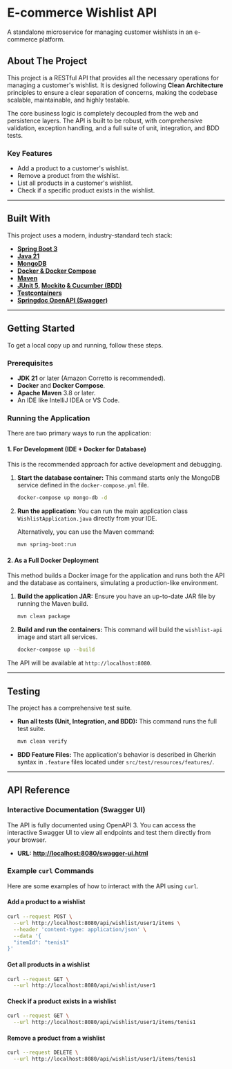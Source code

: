 # E-commerce Wishlist API

A standalone microservice for managing customer wishlists in an e-commerce platform.

## About The Project

This project is a RESTful API that provides all the necessary operations for managing a customer's wishlist. It is designed following **Clean Architecture** principles to ensure a clear separation of concerns, making the codebase scalable, maintainable, and highly testable.

The core business logic is completely decoupled from the web and persistence layers. The API is built to be robust, with comprehensive validation, exception handling, and a full suite of unit, integration, and BDD tests.

### Key Features

* Add a product to a customer's wishlist.
* Remove a product from the wishlist.
* List all products in a customer's wishlist.
* Check if a specific product exists in the wishlist.

-----

## Built With

This project uses a modern, industry-standard tech stack:

* **[Spring Boot 3](https://spring.io/projects/spring-boot)**
* **[Java 21](https://www.oracle.com/java/)**
* **[MongoDB](https://www.mongodb.com/)**
* **[Docker & Docker Compose](https://www.docker.com/)**
* **[Maven](https://maven.apache.org/)**
* **[JUnit 5,](https://junit.org/junit5/) [Mockito](https://site.mockito.org/) [& Cucumber (BDD)](https://cucumber.io/)**
* **[Testcontainers](https://www.testcontainers.org/)**
* **[Springdoc OpenAPI (Swagger)](https://springdoc.org/)**

-----

## Getting Started

To get a local copy up and running, follow these steps.

### Prerequisites

* **JDK 21** or later (Amazon Corretto is recommended).
* **Docker** and **Docker Compose**.
* **Apache Maven** 3.8 or later.
* An IDE like IntelliJ IDEA or VS Code.

### Running the Application

There are two primary ways to run the application:

#### 1\. For Development (IDE + Docker for Database)

This is the recommended approach for active development and debugging.

1.  **Start the database container:**
    This command starts only the MongoDB service defined in the `docker-compose.yml` file.

    ```bash
    docker-compose up mongo-db -d
    ```

2.  **Run the application:**
    You can run the main application class `WishlistApplication.java` directly from your IDE.

    Alternatively, you can use the Maven command:

    ```bash
    mvn spring-boot:run
    ```

#### 2\. As a Full Docker Deployment

This method builds a Docker image for the application and runs both the API and the database as containers, simulating a production-like environment.

1.  **Build the application JAR:**
    Ensure you have an up-to-date JAR file by running the Maven build.

    ```bash
    mvn clean package
    ```

2.  **Build and run the containers:**
    This command will build the `wishlist-api` image and start all services. 

    ```bash
    docker-compose up --build
    ```

The API will be available at `http://localhost:8080`.

-----

## Testing

The project has a comprehensive test suite.

* **Run all tests (Unit, Integration, and BDD):**
  This command runs the full test suite.

  ```bash
  mvn clean verify
  ```

* **BDD Feature Files:**
  The application's behavior is described in Gherkin syntax in `.feature` files located under `src/test/resources/features/`.

-----

## API Reference

### Interactive Documentation (Swagger UI)

The API is fully documented using OpenAPI 3. You can access the interactive Swagger UI to view all endpoints and test them directly from your browser.

* **URL:** [**http://localhost:8080/swagger-ui.html**](https://www.google.com/search?q=http://localhost:8080/swagger-ui.html)

### Example `curl` Commands

Here are some examples of how to interact with the API using `curl`.

#### Add a product to a wishlist

```bash
curl --request POST \
  --url http://localhost:8080/api/wishlist/user1/items \
  --header 'content-type: application/json' \
  --data '{
  "itemId": "tenis1"
}'
```

#### Get all products in a wishlist

```bash
curl --request GET \
  --url http://localhost:8080/api/wishlist/user1
```

#### Check if a product exists in a wishlist

```bash
curl --request GET \
  --url http://localhost:8080/api/wishlist/user1/items/tenis1
```

#### Remove a product from a wishlist

```bash
curl --request DELETE \
  --url http://localhost:8080/api/wishlist/user1/items/tenis1
```
